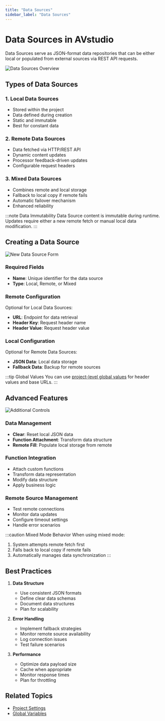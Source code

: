 ```yaml
---
title: "Data Sources"
sidebar_label: "Data Sources"
---
```


# Data Sources in AVstudio

Data Sources serve as JSON-format data repositories that can be either local or populated from external sources via REST API requests.

![Data Sources Overview](/img/screenshots/avstudio-datasources.png)

## Types of Data Sources

### 1. Local Data Sources
- Stored within the project
- Data defined during creation
- Static and immutable
- Best for constant data

### 2. Remote Data Sources
- Data fetched via HTTP/REST API
- Dynamic content updates
- Processor feedback-driven updates
- Configurable request headers

### 3. Mixed Data Sources
- Combines remote and local storage
- Fallback to local copy if remote fails
- Automatic failover mechanism
- Enhanced reliability

:::note Data Immutability
Data Source content is immutable during runtime. Updates require either a new remote fetch or manual local data modification.
:::

## Creating a Data Source

![New Data Source Form](/img/screenshots/avstudio-datasource-new.png)

### Required Fields
- **Name**: Unique identifier for the data source
- **Type**: Local, Remote, or Mixed

### Remote Configuration
Optional for Local Data Sources:
- **URL**: Endpoint for data retrieval
- **Header Key**: Request header name
- **Header Value**: Request header value

### Local Configuration
Optional for Remote Data Sources:
- **JSON Data**: Local data storage
- **Fallback Data**: Backup for remote sources

:::tip Global Values
You can use [project-level global values](project-settings.md) for header values and base URLs.
:::

## Advanced Features

![Additional Controls](/img/screenshots/avstudio-datasource-additional-controls.png)

### Data Management
- **Clear**: Reset local JSON data
- **Function Attachment**: Transform data structure
- **Remote Fill**: Populate local storage from remote

### Function Integration
- Attach custom functions
- Transform data representation
- Modify data structure
- Apply business logic

### Remote Source Management
- Test remote connections
- Monitor data updates
- Configure timeout settings
- Handle error scenarios

:::caution Mixed Mode Behavior
When using mixed mode:
1. System attempts remote fetch first
2. Falls back to local copy if remote fails
3. Automatically manages data synchronization
:::

## Best Practices

1. **Data Structure**
   - Use consistent JSON formats
   - Define clear data schemas
   - Document data structures
   - Plan for scalability

2. **Error Handling**
   - Implement fallback strategies
   - Monitor remote source availability
   - Log connection issues
   - Test failure scenarios

3. **Performance**
   - Optimize data payload size
   - Cache when appropriate
   - Monitor response times
   - Plan for throttling

## Related Topics

- [Project Settings](project-settings.md)
- [Global Variables](variables.md)
